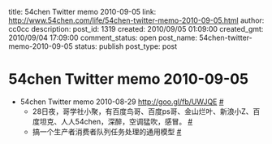 title: 54chen Twitter memo 2010-09-05 
link: http://www.54chen.com/life/54chen-twitter-memo-2010-09-05.html
author: cc0cc
description: 
post_id: 1319
created: 2010/09/05 01:09:00
created_gmt: 2010/09/04 17:09:00
comment_status: open
post_name: 54chen-twitter-memo-2010-09-05
status: publish
post_type: post

# 54chen Twitter memo 2010-09-05 

* 54chen Twitter memo 2010-08-29 <http://goo.gl/fb/UWJQE> [#](http://twitter.com/54chen/statuses/22401258433)
  * 28日夜，哥学社小聚，有百度鸟哥、百度ps哥、金山烂叶、新浪小Z、百度坦克、人人54chen，深醉，空调猛吹，感冒。 [#](http://twitter.com/54chen/statuses/22484351577)
  * 搞一个生产者消费者队列任务处理的通用模型 [#](http://twitter.com/54chen/statuses/22488718445)